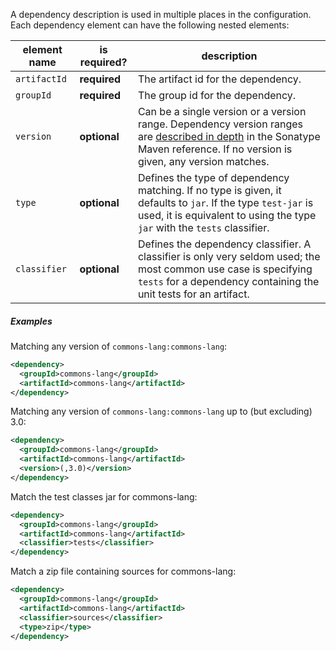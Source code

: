 A dependency description is used in multiple places in the configuration. Each dependency element can have the following nested elements:

| element name | is required? | description                                                                                                                                                                                                                                                                                                          |
|--------------|--------------|----------------------------------------------------------------------------------------------------------------------------------------------------------------------------------------------------------------------------------------------------------------------------------------------------------------------|
| `artifactId` | **required** | The artifact id for the dependency.                                                                                                                                                                                                                                                                                  |
| `groupId`    | **required** | The group id for the dependency.                                                                                                                                                                                                                                                                                     |
| `version`    | **optional** | Can be a single version or a version range. Dependency version ranges are [described in depth](http://books.sonatype.com/mvnref-book/reference/pom-relationships-sect-project-dependencies.html#pom-relationships-sect-version-ranges) in the Sonatype Maven reference. If no version is given, any version matches. |
| `type`       | **optional** | Defines the type of dependency matching. If no type is given, it defaults to `jar`. If the type `test-jar` is used, it is equivalent to using the type `jar` with the `tests` classifier.                                                                                                                            |
| `classifier` | **optional** | Defines the dependency classifier. A classifier is only very seldom used; the most common use case is specifying `tests` for a dependency containing the unit tests for an artifact.                                                                                                                                 |

##### Examples

Matching any version of `commons-lang:commons-lang`:

```xml
<dependency>
  <groupId>commons-lang</groupId>
  <artifactId>commons-lang</artifactId>
</dependency>
```

Matching any version of `commons-lang:commons-lang` up to (but
excluding) 3.0:

```xml
<dependency>
  <groupId>commons-lang</groupId>
  <artifactId>commons-lang</artifactId>
  <version>(,3.0)</version>
</dependency>
```

Match the test classes jar for commons-lang:

```xml
<dependency>
  <groupId>commons-lang</groupId>
  <artifactId>commons-lang</artifactId>
  <classifier>tests</classifier>
</dependency>
```

Match a zip file containing sources for commons-lang:

```xml
<dependency>
  <groupId>commons-lang</groupId>
  <artifactId>commons-lang</artifactId>
  <classifier>sources</classifier>
  <type>zip</type>
</dependency>
```
